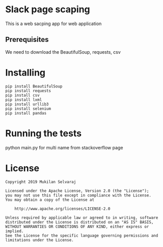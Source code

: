 # Slack page scaping

This is a web sacping app for web application

## Prerequisites

We need to download the BeautifulSoup, requests, csv

# Installing

    pip install BeautifulSoup
    pip install requests
    pip install csv
    pip install lxml
    pip install urllib3
    pip install selenium
    pip install pandas

# Running the tests


python main.py for multi name from stackoverflow page  

# License

    Copyright 2019 Mukilan Selvaraj

    Licensed under the Apache License, Version 2.0 (the "License");
    you may not use this file except in compliance with the License.
    You may obtain a copy of the License at

        http://www.apache.org/licenses/LICENSE-2.0

    Unless required by applicable law or agreed to in writing, software
    distributed under the License is distributed on an "AS IS" BASIS,
    WITHOUT WARRANTIES OR CONDITIONS OF ANY KIND, either express or implied.
    See the License for the specific language governing permissions and
    limitations under the License.